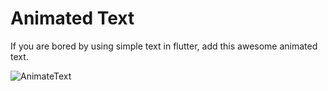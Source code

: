 # Animated Text

If you are bored by using simple text in flutter, add this awesome animated text.

![AnimateText](https://user-images.githubusercontent.com/47564751/94945027-b2e94f80-04f7-11eb-8ba9-c284d78189b1.gif)
